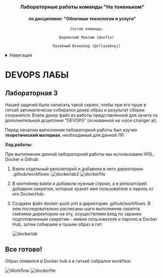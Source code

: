 <a name="Вернуться в начало"></a>

<div align="center">

  <h3>Лабораторные работы команды "На тоненьком"</h3>
  <h4>по дисциплине: "Облачные технологии и услуги"</h4>

<div align="center">
  
```
    Состав команды:
  
    Боровский Максим (@unf1x)
    
    Лазебный Всеволод (@vllazebnyi)
```

<div align="left">


<details>
  <summary> Навигация </summary>
  <ol>
    <li>
      <a href="#DEVOPS ЛАБЫ">DEVOPS ЛАБЫ</a>
      <ul>
        <li><a href="#Лабораторная 3">Лабораторная 1</a></li>
      </ul>
    </li>
  </ol>
</details>


<a name="DEVOPS ЛАБЫ"></a>
# DEVOPS ЛАБЫ

<a name="Лабораторная 3"></a>
## Лабораторная 3

Нашей задачей было написать такой скрипт, чтобы при его пуше в гитхаб автоматически собирался докер образ и результат сборки сохранялся. Взяли докер файл из работы представленной для зачета по дополнительной дсциплине "DEVOPS" (основанной на voice changer ai).

Перед началом выполнения лабораторной работы был изучен **теоретический материал**, необходимый для данной ЛР. 

**Ход работы:**

При выполнении данной лабораторной работы мы использовали WSL, Docker и Github:

1. Взяли отдельный репозиторий и добавили в него директорию .github/workflows:
    ![dockerlab2](https://github.com/VsevolodLazebnyi/cloud-ict-2023/blob/main/add/docklab2.png?raw=true)
   ![dockerfile](https://github.com/VsevolodLazebnyi/cloud-ict-2023/blob/main/add/dockerfile.png?raw=true)

2. В контейнер взяли и добавили нужные строки, а в репозиторий добавили секретки, которые хранят имя пользователя и пароль от его DockerHub:
    
3. Создаем файл docker-push.yml в директории .github/workflows. В нем последовательно расписаны шаги выполнения скрипта: сменяем директорию на эту, осуществляем вход по заранее подготовленным секретам - имени пользователя и паролю в Docker Hub, затем собираем и пушим образ в гит:

   ![dockerlab](https://github.com/VsevolodLazebnyi/cloud-ict-2023/blob/main/add/docklab.png?raw=true)

## Все готово! 
Образ появился в Docker hub а в гитхаб собрался workflow.
  
  ![Workflow](https://github.com/VsevolodLazebnyi/cloud-ict-2023/blob/main/add/Workflow.png?raw=true)
  ![dockerfile](https://github.com/VsevolodLazebnyi/cloud-ict-2023/blob/main/add/dockerhub.png?raw=true)
